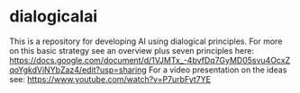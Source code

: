 # dialogicalai
This is a repository for developing AI using dialogical principles. 
For more on this basic strategy see an overview plus seven principles here: https://docs.google.com/document/d/1VJMTx_-4bvfDq7GyMD05svu4OcxZqoYgkdVjNYbZaz4/edit?usp=sharing
For a video presentation on the ideas see: https://www.youtube.com/watch?v=P7urbFyt7YE
